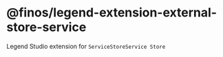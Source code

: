 # @finos/legend-extension-external-store-service

Legend Studio extension for `ServiceStoreService Store`
